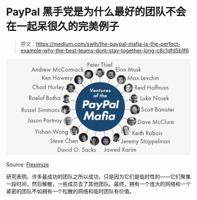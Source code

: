 # PayPal 黑手党是为什么最好的团队不会在一起呆很久的完美例子

> 原文：<https://medium.com/swlh/the-paypal-mafia-is-the-perfect-example-why-the-best-teams-dont-stay-together-long-c8c1dfd5b1f6>

![](img/8903d823f5131d9c1e43904ed4de6b31.png)

Source: [Fleximize](https://fleximize.com/paypal-mafia/)

研究表明，许多最成功的团队之所以成功，只是因为它们是临时性的——它们聚集一段时间，然后解散，一些成员去了其他团队。最终，拥有一个庞大的网络和一个紧密的团队不如拥有一个松散的网络和临时团队有价值。